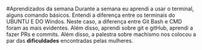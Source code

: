 #Aprendizados da semana
Durante a semana eu aprendi a usar o terminal, alguns comando básicos. Entendi a diferença entre os terminais do UBUNTU E DO Windos. Neste caso, a diferença entre Git Bash e CMD foram as mais evidentes. Além disso, aprendi sobre git e gitHub, aprendi a fazer PRs e commits. Além disso, a palestra sobre machismo nos colocou a par das **dificuldades** encontradas pelas mulheres.